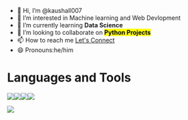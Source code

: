 - 👋 Hi, I’m @kaushall007
- 👀 I’m interested in Machine learning and Web Devlopment
- 🌱 I’m currently learning <b>Data Science</b>
- 💞️ I’m looking to collaborate on <strong><mark>Python Projects</mark></strong>
- 📫 How to reach me <a href="https://t.co/lBDIknRZHv">Let's Connect</a>
- 😄 Pronouns:he/him

 <h1>Languages and Tools</h1>
<img src="https://img.icons8.com/?size=50&id=20909&format=png&color=000000"><img src ="https://img.icons8.com/?size=50&id=21278&format=png&color=000000"><img src ="https://img.icons8.com/?size=50&id=108784&format=png&color=000000" ><img src="https://img.icons8.com/?size=100&id=UFXRpPFebwa2&format=png&color=000000">
  
[![](https://visitcount.itsvg.in/api?id=kaushall007&label=Profile%20Views&color=9&icon=1&pretty=true)](https://visitcount.itsvg.in)
<!---
kaushall007/kaushall007 is a ✨ special ✨ repository because its `README.md` (this file) appears on your GitHub profile.
You can click the Preview link to take a look at your changes.
--->
